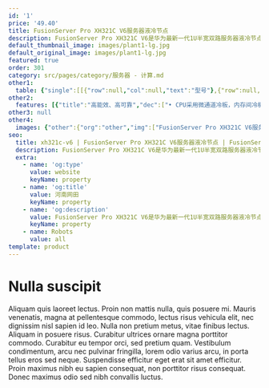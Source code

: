 ```yaml
---
id: '1'
price: '49.40'
title: FusionServer Pro XH321C V6服务器液冷节点
description: FusionServer Pro XH321C V6是华为最新一代1U半宽双路服务器液冷节点，支持CPU和内存液冷散热，支持45ºC温水散热。全液冷方案，散热比高达100%，PUE≤1.05；板级液冷方案，散热比高达80%，PUE≤1.1。
default_thumbnail_image: images/plant1-lg.jpg
default_original_image: images/plant1-lg.jpg
featured: true
order: 301
category: src/pages/category/服务器 - 计算.md
other1: 
  table: {"single":[[{"row":null,"col":null,"text":"型号"},{"row":null,"col":"3","text":"FusionServer Pro XH321C V6"}],[{"row":null,"col":null,"text":"形态"},{"row":null,"col":"3","text":"1U半宽双路液冷服务器节点"}],[{"row":null,"col":null,"text":"处理器"},{"row":null,"col":"3","text":"1/2个第三代英特尔®至强®可扩展处理器6300/8300系列，最高270W"}],[{"row":null,"col":null,"text":"内存"},{"row":null,"col":"3","text":"16个DDR4 DIMM插槽，最高3200MT/s，内存容量可达2TB（配置128GB内存）"}],[{"row":null,"col":null,"text":"本地存储"},{"row":null,"col":"3","text":"支持最多6个2.5“ SAS/SATA/SSD/NVMe硬盘，NVMe支持2+4均衡\n支持最多两个M.2 2280或2242 SATA SSD\n支持不同硬盘类型的混合配置"}],[{"row":null,"col":null,"text":"RAID支持"},{"row":null,"col":"3","text":"支持RAID0, 1, 5, 6, 10, 50, 60和超级电容掉电保护\n支持M.2 SSDs构建RAID 0，1，5"}],[{"row":null,"col":null,"text":"PCIe扩展"},{"row":null,"col":"3","text":"支持1个PCIe x16 半高半长的标准扩展插槽"}],[{"row":null,"col":null,"text":"OCP扩展"},{"row":null,"col":"3","text":"支持1个OCP扩展插槽"}],[{"row":null,"col":null,"text":"管理"},{"row":null,"col":"3","text":"• 华为iBMC芯片集成1个专用管理GE网口，提供全面的故障诊断、自动化运维、硬件安全加固等管理特性\n• iBMC支持Redﬁsh、SNMP、IPMI2.0等标准接口；提供基于HTML5/VNC KVM的远程管理界面；支持免CD部署和Agentless特性简化管理复杂度\n• 将4个计算节点汇聚到任意一个节点管理接口简化管理\n• 可选配华为FusionDirector管理软件，提供无状态计算、OS批量部署、固件自动升级等高级管理特性，实现全生命周期智能化、自动化管理"}],[{"row":null,"col":null,"text":"操作系统"},{"row":null,"col":"3","text":"支持Microsoft Windows Server、Red Hat Enterprise Linux、SUSE Linux Enterprise Server、CentOS、Citrix XenServer、VMware ESXi等。\n详询 https://support.huawei.com/onlinetoolsweb/ftca/index?serise=2"}],[{"row":null,"col":null,"text":"工作温度"},{"row":null,"col":"3","text":"5ºC - 35ºC"}],[{"row":null,"col":null,"text":"产品认证"},{"row":null,"col":"3","text":"CE、UL、CCC、VCCI、RoHS等"}],[{"row":null,"col":null,"text":"安装套件"},{"row":null,"col":"3","text":"支持可伸缩滑道、抱轨及理线架"}],[{"row":null,"col":null,"text":"尺寸(高x宽x深)"},{"row":null,"col":"3","text":"40.7mm x 218.7mm x 632mm（不包含液冷进出水管部分）"}]]}
other2:
  features: [{"title":"高能效、高可靠","dec":["• CPU采用微通道冷板，内存间冷板走水优化设计，板级液冷散热比例高达80%\n• 支持45ºC温水散热，TCO降低20%\n• 支持系统水路、电路隔离设计，异常状态监控"]},{"title":"机柜级部署方案","dec":["• 适配FusionServer Pro液冷机柜，柜内集成manifold，支持与总管快速对接\n• 液冷机柜最多支持72个液冷节点。"]}]
other3: null
other4:
  images: {"other":{"org":"other","img":["FusionServer Pro XH321C V6服务器液冷节点.png"]}}
seo:
  title: xh321c-v6 | FusionServer Pro XH321C V6服务器液冷节点 | FusionServer Pro高密服务器 | FusionServer Pro智能服务器 | 服务器 - 计算 | 数据中心
  description: FusionServer Pro XH321C V6是华为最新一代1U半宽双路服务器液冷节点，支持CPU和内存液冷散热，支持45ºC温水散热。全液冷方案，散热比高达100%，PUE≤1.05；板级液冷方案，散热比高达80%，PUE≤1.1。
  extra:
    - name: 'og:type'
      value: website
      keyName: property
    - name: 'og:title'
      value: 河南网田
      keyName: property
    - name: 'og:description'
      value: FusionServer Pro XH321C V6是华为最新一代1U半宽双路服务器液冷节点，支持CPU和内存液冷散热，支持45ºC温水散热。全液冷方案，散热比高达100%，PUE≤1.05；板级液冷方案，散热比高达80%，PUE≤1.1。
      keyName: property
    - name: Robots
      value: all
template: product
---
```


# Nulla suscipit

Aliquam quis laoreet lectus. Proin non mattis nulla, quis posuere mi. Mauris venenatis, magna at pellentesque commodo, lectus risus vehicula elit, nec dignissim nisl sapien id leo. Nulla non pretium metus, vitae finibus lectus. Aliquam in posuere risus. Curabitur ultrices ornare magna porttitor commodo. Curabitur eu tempor orci, sed pretium quam. Vestibulum condimentum, arcu nec pulvinar fringilla, lorem odio varius arcu, in porta tellus eros sed neque. Suspendisse efficitur eget erat sit amet efficitur. Proin maximus nibh eu sapien consequat, non porttitor risus consequat. Donec maximus odio sed nibh convallis luctus.